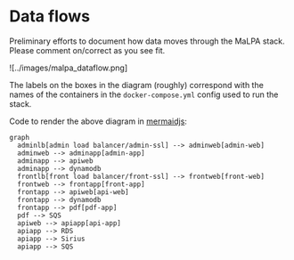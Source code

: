 # Data flows

Preliminary efforts to document how data moves through the MaLPA stack. Please comment on/correct as you see fit.

![../images/malpa_dataflow.png]

The labels on the boxes in the diagram (roughly) correspond with the names of the containers in the `docker-compose.yml` config used to run the stack.

Code to render the above diagram in [mermaidjs](https://mermaid-js.github.io/mermaid-live-editor/#/edit/):

```
graph
  adminlb[admin load balancer/admin-ssl] --> adminweb[admin-web]
  adminweb --> adminapp[admin-app]
  adminapp --> apiweb
  adminapp --> dynamodb
  frontlb[front load balancer/front-ssl] --> frontweb[front-web]
  frontweb --> frontapp[front-app]
  frontapp --> apiweb[api-web]
  frontapp --> dynamodb
  frontapp --> pdf[pdf-app]
  pdf --> SQS
  apiweb --> apiapp[api-app]
  apiapp --> RDS
  apiapp --> Sirius
  apiapp --> SQS
```

